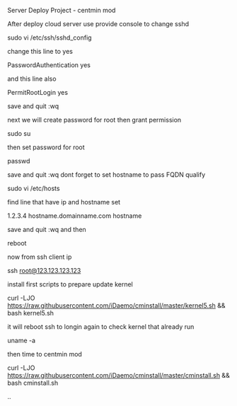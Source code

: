 Server Deploy Project - centmin mod

After deploy cloud server use provide console to change sshd

sudo vi /etc/ssh/sshd_config

change this line to yes

PasswordAuthentication yes

and this line also

PermitRootLogin yes

save and quit :wq 

next we will create password for root then grant permission

sudo su

then set password for root

passwd

save and quit :wq 
dont forget to set hostname to pass FQDN qualify 

sudo vi /etc/hosts

find line that have ip and hostname set

1.2.3.4 hostname.domainname.com hostname 

save and quit :wq and then

reboot

now from ssh client ip

ssh root@123.123.123.123

install first scripts to prepare update kernel

curl -LJO https://raw.githubusercontent.com/iDaemo/cminstall/master/kernel5.sh && bash kernel5.sh

it will reboot ssh to longin again to check kernel that already run

uname -a

then time to centmin mod 

curl -LJO https://raw.githubusercontent.com/iDaemo/cminstall/master/cminstall.sh && bash cminstall.sh



..







